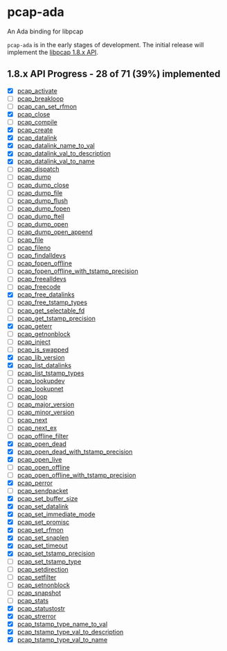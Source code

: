 # pcap-ada
An Ada binding for libpcap

`pcap-ada` is in the early stages of development.
The initial release will implement the [libpcap 1.8.x API](https://www.tcpdump.org/manpages/libpcap-1.8.1/pcap.3pcap.html).

## 1.8.x API Progress - 28 of 71 (39%) implemented

- [x] [pcap_activate](https://www.tcpdump.org/manpages/libpcap-1.8.1/pcap_activate.3pcap.html)
- [ ] [pcap_breakloop](https://www.tcpdump.org/manpages/libpcap-1.8.1/pcap_breakloop.3pcap.html)
- [ ] [pcap_can_set_rfmon](https://www.tcpdump.org/manpages/libpcap-1.8.1/pcap_can_set_rfmon.3pcap.html)
- [x] [pcap_close](https://www.tcpdump.org/manpages/libpcap-1.8.1/pcap_close.3pcap.html)
- [ ] [pcap_compile](https://www.tcpdump.org/manpages/libpcap-1.8.1/pcap_compile.3pcap.html)
- [x] [pcap_create](https://www.tcpdump.org/manpages/libpcap-1.8.1/pcap_create.3pcap.html)
- [x] [pcap_datalink](https://www.tcpdump.org/manpages/libpcap-1.8.1/pcap_datalink.3pcap.html)
- [x] [pcap_datalink_name_to_val](https://www.tcpdump.org/manpages/libpcap-1.8.1/pcap_datalink_name_to_val.3pcap.html)
- [x] [pcap_datalink_val_to_description](https://www.tcpdump.org/manpages/libpcap-1.8.1/pcap_datalink_val_to_name.3pcap.html)
- [x] [pcap_datalink_val_to_name](https://www.tcpdump.org/manpages/libpcap-1.8.1/pcap_datalink_val_to_name.3pcap.html)
- [ ] [pcap_dispatch](https://www.tcpdump.org/manpages/libpcap-1.8.1/pcap_loop.3pcap.html)
- [ ] [pcap_dump](https://www.tcpdump.org/manpages/libpcap-1.8.1/pcap_dump.3pcap.html)
- [ ] [pcap_dump_close](https://www.tcpdump.org/manpages/libpcap-1.8.1/pcap_dump_close.3pcap.html)
- [ ] [pcap_dump_file](https://www.tcpdump.org/manpages/libpcap-1.8.1/pcap_dump_file.3pcap.html)
- [ ] [pcap_dump_flush](https://www.tcpdump.org/manpages/libpcap-1.8.1/pcap_dump_flush.3pcap.html)
- [ ] [pcap_dump_fopen](https://www.tcpdump.org/manpages/libpcap-1.8.1/pcap_dump_open.3pcap.html)
- [ ] [pcap_dump_ftell](https://www.tcpdump.org/manpages/libpcap-1.8.1/pcap_dump_ftell.3pcap.html)
- [ ] [pcap_dump_open](https://www.tcpdump.org/manpages/libpcap-1.8.1/pcap_dump_open.3pcap.html)
- [ ] [pcap_dump_open_append](https://www.tcpdump.org/manpages/libpcap-1.8.1/pcap_dump_open.3pcap.html)
- [ ] [pcap_file](https://www.tcpdump.org/manpages/libpcap-1.8.1/pcap_file.3pcap.html)
- [ ] [pcap_fileno](https://www.tcpdump.org/manpages/libpcap-1.8.1/pcap_fileno.3pcap.html)
- [ ] [pcap_findalldevs](https://www.tcpdump.org/manpages/libpcap-1.8.1/pcap_findalldevs.3pcap.html)
- [ ] [pcap_fopen_offline](https://www.tcpdump.org/manpages/libpcap-1.8.1/pcap_open_offline.3pcap.html)
- [ ] [pcap_fopen_offline_with_tstamp_precision](https://www.tcpdump.org/manpages/libpcap-1.8.1/pcap_open_offline.3pcap.html)
- [ ] [pcap_freealldevs](https://www.tcpdump.org/manpages/libpcap-1.8.1/pcap_findalldevs.3pcap.html)
- [ ] [pcap_freecode](https://www.tcpdump.org/manpages/libpcap-1.8.1/pcap_freecode.3pcap.html)
- [x] [pcap_free_datalinks](https://www.tcpdump.org/manpages/libpcap-1.8.1/pcap_list_datalinks.3pcap.html)
- [ ] [pcap_free_tstamp_types](https://www.tcpdump.org/manpages/libpcap-1.8.1/pcap_list_tstamp_types.3pcap.html)
- [ ] [pcap_get_selectable_fd](https://www.tcpdump.org/manpages/libpcap-1.8.1/pcap_get_selectable_fd.3pcap.html)
- [ ] [pcap_get_tstamp_precision](https://www.tcpdump.org/manpages/libpcap-1.8.1/pcap_get_tstamp_precision.3pcap.html)
- [x] [pcap_geterr](https://www.tcpdump.org/manpages/libpcap-1.8.1/pcap_geterr.3pcap.html)
- [ ] [pcap_getnonblock](https://www.tcpdump.org/manpages/libpcap-1.8.1/pcap_setnonblock.3pcap.html)
- [ ] [pcap_inject](https://www.tcpdump.org/manpages/libpcap-1.8.1/pcap_inject.3pcap.html)
- [ ] [pcap_is_swapped](https://www.tcpdump.org/manpages/libpcap-1.8.1/pcap_is_swapped.3pcap.html)
- [x] [pcap_lib_version](https://www.tcpdump.org/manpages/libpcap-1.8.1/pcap_lib_version.3pcap.html)
- [x] [pcap_list_datalinks](https://www.tcpdump.org/manpages/libpcap-1.8.1/pcap_list_datalinks.3pcap.html)
- [ ] [pcap_list_tstamp_types](https://www.tcpdump.org/manpages/libpcap-1.8.1/pcap_list_tstamp_types.3pcap.html)
- [ ] [pcap_lookupdev](https://www.tcpdump.org/manpages/libpcap-1.8.1/pcap_lookupdev.3pcap.html)
- [ ] [pcap_lookupnet](https://www.tcpdump.org/manpages/libpcap-1.8.1/pcap_lookupnet.3pcap.html)
- [ ] [pcap_loop](https://www.tcpdump.org/manpages/libpcap-1.8.1/pcap_loop.3pcap.html)
- [ ] [pcap_major_version](https://www.tcpdump.org/manpages/libpcap-1.8.1/pcap_major_version.3pcap.html)
- [ ] [pcap_minor_version](https://www.tcpdump.org/manpages/libpcap-1.8.1/pcap_major_version.3pcap.html)
- [ ] [pcap_next](https://www.tcpdump.org/manpages/libpcap-1.8.1/pcap_next_ex.3pcap.html)
- [ ] [pcap_next_ex](https://www.tcpdump.org/manpages/libpcap-1.8.1/pcap_next_ex.3pcap.html)
- [ ] [pcap_offline_filter](https://www.tcpdump.org/manpages/libpcap-1.8.1/pcap_offline_filter.3pcap.html)
- [x] [pcap_open_dead](https://www.tcpdump.org/manpages/libpcap-1.8.1/pcap_open_dead.3pcap.html)
- [x] [pcap_open_dead_with_tstamp_precision](https://www.tcpdump.org/manpages/libpcap-1.8.1/pcap_open_dead.3pcap.html)
- [x] [pcap_open_live](https://www.tcpdump.org/manpages/libpcap-1.8.1/pcap_open_live.3pcap.html)
- [ ] [pcap_open_offline](https://www.tcpdump.org/manpages/libpcap-1.8.1/pcap_open_offline.3pcap.html)
- [ ] [pcap_open_offline_with_tstamp_precision](https://www.tcpdump.org/manpages/libpcap-1.8.1/pcap_open_offline.3pcap.html)
- [x] [pcap_perror](https://www.tcpdump.org/manpages/libpcap-1.8.1/pcap_geterr.3pcap.html)
- [ ] [pcap_sendpacket](https://www.tcpdump.org/manpages/libpcap-1.8.1/pcap_inject.3pcap.html)
- [x] [pcap_set_buffer_size](https://www.tcpdump.org/manpages/libpcap-1.8.1/pcap_set_buffer_size.3pcap.html)
- [x] [pcap_set_datalink](https://www.tcpdump.org/manpages/libpcap-1.8.1/pcap_set_datalink.3pcap.html)
- [x] [pcap_set_immediate_mode](https://www.tcpdump.org/manpages/libpcap-1.8.1/pcap_set_immediate_mode.3pcap.html)
- [x] [pcap_set_promisc](https://www.tcpdump.org/manpages/libpcap-1.8.1/pcap_set_promisc.3pcap.html)
- [x] [pcap_set_rfmon](https://www.tcpdump.org/manpages/libpcap-1.8.1/pcap_set_rfmon.3pcap.html)
- [x] [pcap_set_snaplen](https://www.tcpdump.org/manpages/libpcap-1.8.1/pcap_set_snaplen.3pcap.html)
- [x] [pcap_set_timeout](https://www.tcpdump.org/manpages/libpcap-1.8.1/pcap_set_timeout.3pcap.html)
- [x] [pcap_set_tstamp_precision](https://www.tcpdump.org/manpages/libpcap-1.8.1/pcap_set_tstamp_precision.3pcap.html)
- [ ] [pcap_set_tstamp_type](https://www.tcpdump.org/manpages/libpcap-1.8.1/pcap_set_tstamp_type.3pcap.html)
- [ ] [pcap_setdirection](https://www.tcpdump.org/manpages/libpcap-1.8.1/pcap_setdirection.3pcap.html)
- [ ] [pcap_setfilter](https://www.tcpdump.org/manpages/libpcap-1.8.1/pcap_setfilter.3pcap.html)
- [ ] [pcap_setnonblock](https://www.tcpdump.org/manpages/libpcap-1.8.1/pcap_setnonblock.3pcap.html)
- [ ] [pcap_snapshot](https://www.tcpdump.org/manpages/libpcap-1.8.1/pcap_snapshot.3pcap.html)
- [ ] [pcap_stats](https://www.tcpdump.org/manpages/libpcap-1.8.1/pcap_stats.3pcap.html)
- [x] [pcap_statustostr](https://www.tcpdump.org/manpages/libpcap-1.8.1/pcap_statustostr.3pcap.html)
- [x] [pcap_strerror](https://www.tcpdump.org/manpages/libpcap-1.8.1/pcap_strerror.3pcap.html)
- [x] [pcap_tstamp_type_name_to_val](https://www.tcpdump.org/manpages/libpcap-1.8.1/pcap_tstamp_type_name_to_val.3pcap.html)
- [x] [pcap_tstamp_type_val_to_description](https://www.tcpdump.org/manpages/libpcap-1.8.1/pcap_tstamp_type_val_to_name.3pcap.html)
- [x] [pcap_tstamp_type_val_to_name](https://www.tcpdump.org/manpages/libpcap-1.8.1/pcap_tstamp_type_val_to_name.3pcap.html)
